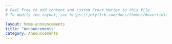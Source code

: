 ```yaml
---
# Feel free to add content and custom Front Matter to this file.
# To modify the layout, see https://jekyllrb.com/docs/themes/#overriding-theme-defaults

layout: home-announcements
title: "Announcements"
category: Announcements
---
```


